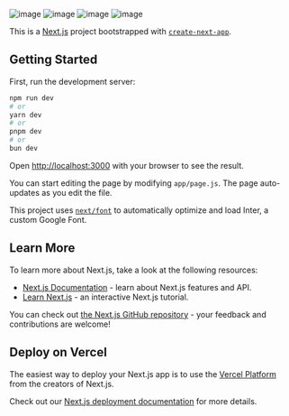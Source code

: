 
![image](https://github.com/tgbaozkn/kargakarga_tugbaozkan/assets/39098806/2dbc5253-c2c8-4f05-be49-29a5d12b8ab2)
![image](https://github.com/tgbaozkn/kargakarga_tugbaozkan/assets/39098806/1e9929ca-8619-41e3-b3f5-f75340578420)
![image](https://github.com/tgbaozkn/kargakarga_tugbaozkan/assets/39098806/1e9929ca-8619-41e3-b3f5-f75340578420)
![image](https://github.com/tgbaozkn/kargakarga_tugbaozkan/assets/39098806/6697d70a-b2b8-46b6-a58d-093f5d52c46e)


This is a [Next.js](https://nextjs.org/) project bootstrapped with [`create-next-app`](https://github.com/vercel/next.js/tree/canary/packages/create-next-app).

## Getting Started

First, run the development server:

```bash
npm run dev
# or
yarn dev
# or
pnpm dev
# or
bun dev
```

Open [http://localhost:3000](http://localhost:3000) with your browser to see the result.

You can start editing the page by modifying `app/page.js`. The page auto-updates as you edit the file.

This project uses [`next/font`](https://nextjs.org/docs/basic-features/font-optimization) to automatically optimize and load Inter, a custom Google Font.

## Learn More

To learn more about Next.js, take a look at the following resources:

- [Next.js Documentation](https://nextjs.org/docs) - learn about Next.js features and API.
- [Learn Next.js](https://nextjs.org/learn) - an interactive Next.js tutorial.

You can check out [the Next.js GitHub repository](https://github.com/vercel/next.js/) - your feedback and contributions are welcome!

## Deploy on Vercel

The easiest way to deploy your Next.js app is to use the [Vercel Platform](https://vercel.com/new?utm_medium=default-template&filter=next.js&utm_source=create-next-app&utm_campaign=create-next-app-readme) from the creators of Next.js.

Check out our [Next.js deployment documentation](https://nextjs.org/docs/deployment) for more details.
